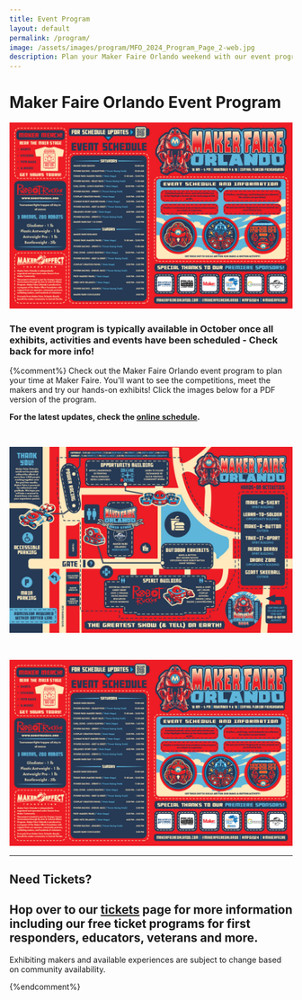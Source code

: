 ```yaml
---
title: Event Program
layout: default
permalink: /program/
image: /assets/images/program/MFO_2024_Program_Page_2-web.jpg
description: Plan your Maker Faire Orlando weekend with our event program!
---
```



# Maker Faire Orlando Event Program
<img src="/assets/images/program/MFO_2024_Program_Page_2-web.jpg" alt="Maker Faire Orlando 2024 event program page 2" width="600" />

### The event program is typically available in October once all exhibits, activities and events have been scheduled - Check back for more info!

{%comment%}
Check out the Maker Faire Orlando event program to plan your time at Maker Faire. You'll want to see the competitions, meet the makers and try our hands-on exhibits! Click the images below for a PDF version of the program.

<b>For the latest updates, check the [online schedule](/schedule).</b>

<br>

<a href="/assets/images/program/MFO_2024_Program.pdf"><img src="/assets/images/program/MFO_2024_Program_Page_1-web.jpg" alt="Maker Faire Orlando 2023 event program page 1" width="800" /></a>

<br>

<a href="/assets/images/program/MFO_2024_Program.pdf"><img src="/assets/images/program/MFO_2024_Program_Page_2-web.jpg" alt="Maker Faire Orlando 2023 event program page 2" width="800" /></a>

---

## Need Tickets?
Hop over to our [tickets](/attend) page for more information including our free ticket programs for first responders, educators,  veterans and more.
---

Exhibiting makers and available experiences are subject to change based on community availability.

{%endcomment%}
